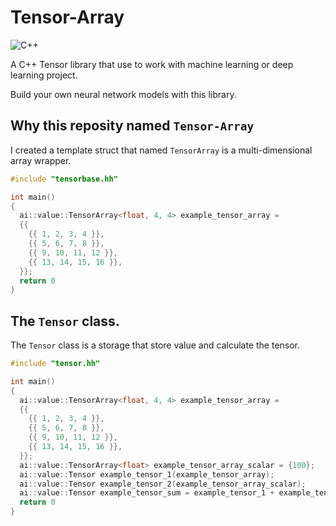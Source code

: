 # Tensor-Array

![C++](https://img.shields.io/badge/C%2B%2B-17-blue)

A C++ Tensor library that use to work with machine learning or deep learning project.

Build your own neural network models with this library.

## Why this reposity named `Tensor-Array`
I created a template struct that named `TensorArray` is a multi-dimensional array wrapper.

```C++
#include "tensorbase.hh"

int main()
{
  ai::value::TensorArray<float, 4, 4> example_tensor_array =
  {{
    {{ 1, 2, 3, 4 }},
    {{ 5, 6, 7, 8 }},
    {{ 9, 10, 11, 12 }},
    {{ 13, 14, 15, 16 }},
  }};
  return 0
}

```

## The `Tensor` class.
The `Tensor` class is a storage that store value and calculate the tensor.

```C++
#include "tensor.hh"

int main()
{
  ai::value::TensorArray<float, 4, 4> example_tensor_array =
  {{
    {{ 1, 2, 3, 4 }},
    {{ 5, 6, 7, 8 }},
    {{ 9, 10, 11, 12 }},
    {{ 13, 14, 15, 16 }},
  }};
  ai::value::TensorArray<float> example_tensor_array_scalar = {100};
  ai::value::Tensor example_tensor_1(example_tensor_array);
  ai::value::Tensor example_tensor_2(example_tensor_array_scalar);
  ai::value::Tensor example_tensor_sum = example_tensor_1 + example_tensor_2;
  return 0
}

```
